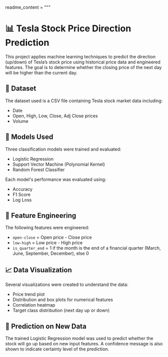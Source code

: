 readme_content = """
# 📊 Tesla Stock Price Direction Prediction

This project applies machine learning techniques to predict the direction (up/down) of Tesla’s stock price using historical price data and engineered features. The goal is to determine whether the closing price of the next day will be higher than the current day.

## 📁 Dataset

The dataset used is a CSV file containing Tesla stock market data including:
- Date
- Open, High, Low, Close, Adj Close prices
- Volume


## 🧠 Models Used

Three classification models were trained and evaluated:
- Logistic Regression
- Support Vector Machine (Polynomial Kernel)
- Random Forest Classifier

Each model's performance was evaluated using:
- Accuracy
- F1 Score
- Log Loss

## 🧪 Feature Engineering

The following features were engineered:
- `open-close` = Open price - Close price
- `low-high` = Low price - High price
- `is_quarter_end` = 1 if the month is the end of a financial quarter (March, June, September, December), else 0

## 📈 Data Visualization

Several visualizations were created to understand the data:
- Price trend plot
- Distribution and box plots for numerical features
- Correlation heatmap
- Target class distribution (next day up or down)

## 🚀 Prediction on New Data

The trained Logistic Regression model was used to predict whether the stock will go up based on new input features. A confidence message is also shown to indicate certainty level of the prediction.
